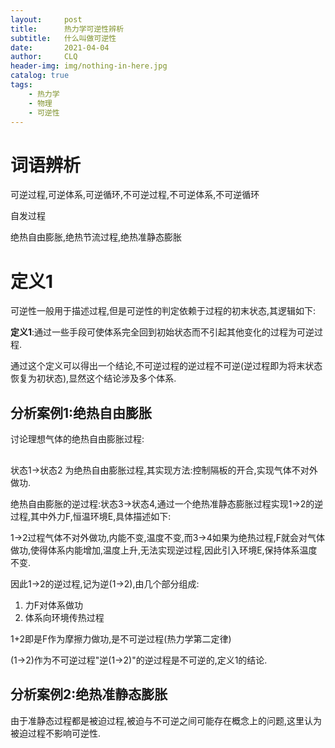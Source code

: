 ```yaml
---
layout:     post
title:      热力学可逆性辨析
subtitle:   什么叫做可逆性
date:       2021-04-04
author:     CLQ
header-img: img/nothing-in-here.jpg
catalog: true
tags:
    - 热力学
    - 物理
    - 可逆性
---
```


# 词语辨析

可逆过程,可逆体系,可逆循环,不可逆过程,不可逆体系,不可逆循环

自发过程

绝热自由膨胀,绝热节流过程,绝热准静态膨胀

# 定义1

可逆性一般用于描述过程,但是可逆性的判定依赖于过程的初末状态,其逻辑如下:

**定义1**:通过一些手段可使体系完全回到初始状态而不引起其他变化的过程为可逆过程.

通过这个定义可以得出一个结论,不可逆过程的逆过程不可逆(逆过程即为将末状态恢复为初状态),显然这个结论涉及多个体系.


## 分析案例1:绝热自由膨胀

讨论理想气体的绝热自由膨胀过程:

<!--[if IE]><meta http-equiv="X-UA-Compatible" content="IE=5,IE=9" ><![endif]-->

<html>
<head>
<title>未命名绘图</title>
<meta charset="utf-8"/>
</head>
<body><div class="mxgraph" style="max-width:100%;border:1px solid transparent;" data-mxgraph="{&quot;highlight&quot;:&quot;#0000ff&quot;,&quot;nav&quot;:true,&quot;resize&quot;:true,&quot;toolbar&quot;:&quot;zoom layers lightbox&quot;,&quot;edit&quot;:&quot;_blank&quot;,&quot;xml&quot;:&quot;&lt;mxfile host=\&quot;app.diagrams.net\&quot; modified=\&quot;2021-05-11T15:17:22.245Z\&quot; agent=\&quot;5.0 (Windows NT 10.0; Win64; x64) AppleWebKit/537.36 (KHTML, like Gecko) Chrome/91.0.4472.38 Safari/537.36 Edg/91.0.864.19\&quot; etag=\&quot;Kj8nLQL89gNya8__tjY_\&quot; version=\&quot;14.6.11\&quot; type=\&quot;github\&quot;&gt;&lt;diagram id=\&quot;s6pda5NNxJ_whdaxpAus\&quot; name=\&quot;第 1 页\&quot;&gt;&lt;mxGraphModel dx=\&quot;584\&quot; dy=\&quot;435\&quot; grid=\&quot;1\&quot; gridSize=\&quot;10\&quot; guides=\&quot;1\&quot; tooltips=\&quot;1\&quot; connect=\&quot;1\&quot; arrows=\&quot;1\&quot; fold=\&quot;1\&quot; page=\&quot;1\&quot; pageScale=\&quot;1\&quot; pageWidth=\&quot;850\&quot; pageHeight=\&quot;1100\&quot; math=\&quot;0\&quot; shadow=\&quot;0\&quot;&gt;&lt;root&gt;&lt;mxCell id=\&quot;0\&quot;/&gt;&lt;mxCell id=\&quot;1\&quot; parent=\&quot;0\&quot;/&gt;&lt;mxCell id=\&quot;k6S2AnPELD0cpRGzTDEH-1\&quot; value=\&quot;\&quot; style=\&quot;rounded=0;whiteSpace=wrap;html=1;\&quot; vertex=\&quot;1\&quot; parent=\&quot;1\&quot;&gt;&lt;mxGeometry x=\&quot;200\&quot; y=\&quot;190\&quot; width=\&quot;120\&quot; height=\&quot;60\&quot; as=\&quot;geometry\&quot;/&gt;&lt;/mxCell&gt;&lt;mxCell id=\&quot;k6S2AnPELD0cpRGzTDEH-2\&quot; value=\&quot;\&quot; style=\&quot;rounded=0;whiteSpace=wrap;html=1;\&quot; vertex=\&quot;1\&quot; parent=\&quot;1\&quot;&gt;&lt;mxGeometry x=\&quot;200\&quot; y=\&quot;190\&quot; width=\&quot;80\&quot; height=\&quot;60\&quot; as=\&quot;geometry\&quot;/&gt;&lt;/mxCell&gt;&lt;mxCell id=\&quot;k6S2AnPELD0cpRGzTDEH-3\&quot; value=\&quot;\&quot; style=\&quot;rounded=0;whiteSpace=wrap;html=1;\&quot; vertex=\&quot;1\&quot; parent=\&quot;1\&quot;&gt;&lt;mxGeometry x=\&quot;400\&quot; y=\&quot;190\&quot; width=\&quot;120\&quot; height=\&quot;60\&quot; as=\&quot;geometry\&quot;/&gt;&lt;/mxCell&gt;&lt;mxCell id=\&quot;k6S2AnPELD0cpRGzTDEH-4\&quot; value=\&quot;\&quot; style=\&quot;rounded=0;whiteSpace=wrap;html=1;\&quot; vertex=\&quot;1\&quot; parent=\&quot;1\&quot;&gt;&lt;mxGeometry x=\&quot;400\&quot; y=\&quot;190\&quot; width=\&quot;80\&quot; height=\&quot;60\&quot; as=\&quot;geometry\&quot;/&gt;&lt;/mxCell&gt;&lt;mxCell id=\&quot;k6S2AnPELD0cpRGzTDEH-5\&quot; value=\&quot;\&quot; style=\&quot;shape=flexArrow;endArrow=classic;html=1;\&quot; edge=\&quot;1\&quot; parent=\&quot;1\&quot;&gt;&lt;mxGeometry width=\&quot;50\&quot; height=\&quot;50\&quot; relative=\&quot;1\&quot; as=\&quot;geometry\&quot;&gt;&lt;mxPoint x=\&quot;340\&quot; y=\&quot;219.5\&quot; as=\&quot;sourcePoint\&quot;/&gt;&lt;mxPoint x=\&quot;380\&quot; y=\&quot;219.5\&quot; as=\&quot;targetPoint\&quot;/&gt;&lt;/mxGeometry&gt;&lt;/mxCell&gt;&lt;mxCell id=\&quot;k6S2AnPELD0cpRGzTDEH-6\&quot; value=\&quot;\&quot; style=\&quot;ellipse;whiteSpace=wrap;html=1;aspect=fixed;strokeColor=#FFFFFF;\&quot; vertex=\&quot;1\&quot; parent=\&quot;1\&quot;&gt;&lt;mxGeometry x=\&quot;470\&quot; y=\&quot;210\&quot; width=\&quot;20\&quot; height=\&quot;20\&quot; as=\&quot;geometry\&quot;/&gt;&lt;/mxCell&gt;&lt;mxCell id=\&quot;k6S2AnPELD0cpRGzTDEH-8\&quot; value=\&quot;1\&quot; style=\&quot;text;html=1;align=center;verticalAlign=middle;resizable=0;points=[];autosize=1;strokeColor=none;\&quot; vertex=\&quot;1\&quot; parent=\&quot;1\&quot;&gt;&lt;mxGeometry x=\&quot;230\&quot; y=\&quot;210\&quot; width=\&quot;20\&quot; height=\&quot;20\&quot; as=\&quot;geometry\&quot;/&gt;&lt;/mxCell&gt;&lt;mxCell id=\&quot;k6S2AnPELD0cpRGzTDEH-9\&quot; value=\&quot;2\&quot; style=\&quot;text;html=1;align=center;verticalAlign=middle;resizable=0;points=[];autosize=1;strokeColor=none;\&quot; vertex=\&quot;1\&quot; parent=\&quot;1\&quot;&gt;&lt;mxGeometry x=\&quot;440\&quot; y=\&quot;210\&quot; width=\&quot;20\&quot; height=\&quot;20\&quot; as=\&quot;geometry\&quot;/&gt;&lt;/mxCell&gt;&lt;mxCell id=\&quot;k6S2AnPELD0cpRGzTDEH-32\&quot; value=\&quot;\&quot; style=\&quot;rounded=0;whiteSpace=wrap;html=1;\&quot; vertex=\&quot;1\&quot; parent=\&quot;1\&quot;&gt;&lt;mxGeometry x=\&quot;200\&quot; y=\&quot;280\&quot; width=\&quot;80\&quot; height=\&quot;60\&quot; as=\&quot;geometry\&quot;/&gt;&lt;/mxCell&gt;&lt;mxCell id=\&quot;k6S2AnPELD0cpRGzTDEH-33\&quot; value=\&quot;\&quot; style=\&quot;rounded=0;whiteSpace=wrap;html=1;\&quot; vertex=\&quot;1\&quot; parent=\&quot;1\&quot;&gt;&lt;mxGeometry x=\&quot;400\&quot; y=\&quot;280\&quot; width=\&quot;120\&quot; height=\&quot;60\&quot; as=\&quot;geometry\&quot;/&gt;&lt;/mxCell&gt;&lt;mxCell id=\&quot;k6S2AnPELD0cpRGzTDEH-34\&quot; value=\&quot;\&quot; style=\&quot;rounded=0;whiteSpace=wrap;html=1;\&quot; vertex=\&quot;1\&quot; parent=\&quot;1\&quot;&gt;&lt;mxGeometry x=\&quot;400\&quot; y=\&quot;280\&quot; width=\&quot;80\&quot; height=\&quot;60\&quot; as=\&quot;geometry\&quot;/&gt;&lt;/mxCell&gt;&lt;mxCell id=\&quot;k6S2AnPELD0cpRGzTDEH-35\&quot; value=\&quot;\&quot; style=\&quot;shape=flexArrow;endArrow=classic;html=1;\&quot; edge=\&quot;1\&quot; parent=\&quot;1\&quot;&gt;&lt;mxGeometry width=\&quot;50\&quot; height=\&quot;50\&quot; relative=\&quot;1\&quot; as=\&quot;geometry\&quot;&gt;&lt;mxPoint x=\&quot;380\&quot; y=\&quot;309.5\&quot; as=\&quot;sourcePoint\&quot;/&gt;&lt;mxPoint x=\&quot;340\&quot; y=\&quot;309.5\&quot; as=\&quot;targetPoint\&quot;/&gt;&lt;/mxGeometry&gt;&lt;/mxCell&gt;&lt;mxCell id=\&quot;k6S2AnPELD0cpRGzTDEH-36\&quot; value=\&quot;\&quot; style=\&quot;ellipse;whiteSpace=wrap;html=1;aspect=fixed;strokeColor=#FFFFFF;\&quot; vertex=\&quot;1\&quot; parent=\&quot;1\&quot;&gt;&lt;mxGeometry x=\&quot;470\&quot; y=\&quot;300\&quot; width=\&quot;20\&quot; height=\&quot;20\&quot; as=\&quot;geometry\&quot;/&gt;&lt;/mxCell&gt;&lt;mxCell id=\&quot;k6S2AnPELD0cpRGzTDEH-37\&quot; value=\&quot;4\&quot; style=\&quot;text;html=1;align=center;verticalAlign=middle;resizable=0;points=[];autosize=1;strokeColor=none;\&quot; vertex=\&quot;1\&quot; parent=\&quot;1\&quot;&gt;&lt;mxGeometry x=\&quot;230\&quot; y=\&quot;300\&quot; width=\&quot;20\&quot; height=\&quot;20\&quot; as=\&quot;geometry\&quot;/&gt;&lt;/mxCell&gt;&lt;mxCell id=\&quot;k6S2AnPELD0cpRGzTDEH-38\&quot; value=\&quot;3\&quot; style=\&quot;text;html=1;align=center;verticalAlign=middle;resizable=0;points=[];autosize=1;strokeColor=none;\&quot; vertex=\&quot;1\&quot; parent=\&quot;1\&quot;&gt;&lt;mxGeometry x=\&quot;440\&quot; y=\&quot;300\&quot; width=\&quot;20\&quot; height=\&quot;20\&quot; as=\&quot;geometry\&quot;/&gt;&lt;/mxCell&gt;&lt;mxCell id=\&quot;k6S2AnPELD0cpRGzTDEH-39\&quot; value=\&quot;\&quot; style=\&quot;endArrow=classic;html=1;\&quot; edge=\&quot;1\&quot; parent=\&quot;1\&quot;&gt;&lt;mxGeometry width=\&quot;50\&quot; height=\&quot;50\&quot; relative=\&quot;1\&quot; as=\&quot;geometry\&quot;&gt;&lt;mxPoint x=\&quot;520\&quot; y=\&quot;309.58\&quot; as=\&quot;sourcePoint\&quot;/&gt;&lt;mxPoint x=\&quot;480\&quot; y=\&quot;309.58\&quot; as=\&quot;targetPoint\&quot;/&gt;&lt;/mxGeometry&gt;&lt;/mxCell&gt;&lt;/root&gt;&lt;/mxGraphModel&gt;&lt;/diagram&gt;&lt;/mxfile&gt;&quot;}"></div>
<script type="text/javascript" src="https://viewer.diagrams.net/js/viewer-static.min.js"></script>
</body>
</html>


状态1->状态2 为绝热自由膨胀过程,其实现方法:控制隔板的开合,实现气体不对外做功.

绝热自由膨胀的逆过程:状态3->状态4,通过一个绝热准静态膨胀过程实现1->2的逆过程,其中外力F,恒温环境E,具体描述如下:

1->2过程气体不对外做功,内能不变,温度不变,而3->4如果为绝热过程,F就会对气体做功,使得体系内能增加,温度上升,无法实现逆过程,因此引入环境E,保持体系温度不变.

因此1->2的逆过程,记为逆(1->2),由几个部分组成:

1. 力F对体系做功
2. 体系向环境传热过程


1+2即是F作为摩擦力做功,是不可逆过程(热力学第二定律)

(1->2)作为不可逆过程"逆(1->2)"的逆过程是不可逆的,定义1的结论.


## 分析案例2:绝热准静态膨胀


由于准静态过程都是被迫过程,被迫与不可逆之间可能存在概念上的问题,这里认为被迫过程不影响可逆性.











